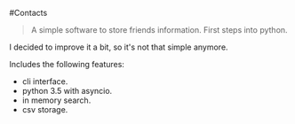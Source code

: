 #Contacts

> A simple software to store friends information. First steps into python.


I decided to improve it a bit, so it's not that simple anymore.

Includes the following features:

- cli interface.
- python 3.5 with asyncio.
- in memory search.
- csv storage.
